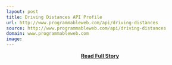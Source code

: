 ```yaml
---
layout: post
title: Driving Distances API Profile
url: http://www.programmableweb.com/api/driving-distances
source: http://www.programmableweb.com/api/driving-distances
domain: www.programmableweb.com
image: 
---
```


<p></p>
<center><p><a href="http://www.programmableweb.com/api/driving-distances" style='padding:25px; font-sze:18px; font-weight: bold;'>Read Full Story</a></p></center>

